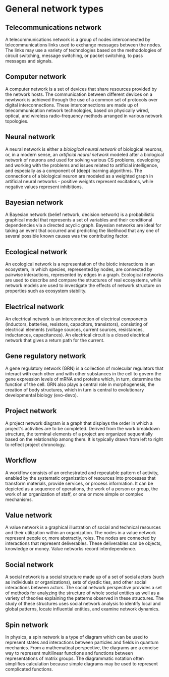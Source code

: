 # General network types

## Telecommunications network
A telecommunications network is a group of nodes interconnected by telecommunications links used to exchange messages between the nodes. The links may use a variety of technologies based on the methodologies of circuit switching, message switching, or packet switching, to pass messages and signals.

## Computer network
A computer network is a set of devices that share resources provided by the network hosts. The communication between different devices on a newtwork is achieved through the use of a common set of protocols over digital interconnections. These interconnections are made up of telecommunication network technologies, based on physically wired, optical, and wireless radio-frequency methods arranged in various network topologies.

## Neural network
A neural network is either a *biological neural network* of biological neurons, or, in a modern sense, an *artificial neural network* modeled after a biological network of neurons and used for solving various CS problems, developing and working with the problems and issues related to artificial intelligence, and especially as a component of (deep) learning algorithms. The connections of a biological neuron are modeled as a weighted graph in artificial neural networks - positive weights represent excitations, while negative values represent inhibitions.

## Bayesian network
A Bayesian network (belief network, decision network) is a probabilistic graphical model that represents a set of variables and their conditional dependencies via a directed acyclic graph. Bayesian networks are ideal for taking an event that occurred and predicting the likelihood that any one of several possible known causes was the contributing factor.

## Ecological network
An ecological network is a representation of the biotic interactions in an ecosystem, in which species, represented by nodes, are connected by pairwise interactions, represented by edges in a graph. Ecological networks are used to describe and compare the structures of real ecosystems, while network models are used to investigate the effects of network structure on properties such as ecosystem stability.

## Electrical network
An electrical network is an interconnection of electrical components (inductors, batteries, resistors, capacitors, transistors), consisting of electrical elements (voltage sources, current sources, resistances, inductances, capacitances). An electrical circuit is a closed electrical network that gives a return path for the current.

## Gene regulatory network
A gene regulatory network (GRN) is a collection of molecular regulators that interact with each other and with other substances in the cell to govern the gene expression levels of mRNA and proteins which, in turn, determine the function of the cell. GRN also plays a central role in morphogenesis, the creation of body structures, which in turn is central to evolutionary developmental biology (evo-devo).

## Project network
A project network diagram is a graph that displays the order in which a project's activities are to be completed. Derived from the work breakdown structure, the terminal elements of a project are organized sequentially based on the relationship among them. It is typically drawn from left to right to reflect project chronology.

## Workflow
A workflow consists of an orchestrated and repeatable pattern of activity, enabled by the systematic organization of resources into processes that transform materials, provide services, or process information. It can be depicted as a sequence of operations, the work of a person or group, the work of an organization of staff, or one or more simple or complex mechanisms.

## Value network
A value network is a graphical illustration of social and technical resources and their utilization within an organization. The nodes in a value network represent people or, more abstractly, roles. The nodes are connected by interactions that represent deliverables. These deliverables can be objects, knowledge or money. Value networks record interdependence.

## Social network
A social network is a social structure made up of a set of social actors (such as individuals or organizations), sets of dyadic ties, and other social interactions between actors. The social network perspective provides a set of methods for analyzing the structure of whole social entities as well as a variety of theories explaining the patterns observed in these structures. The study of these structures uses social network analysis to identify local and global patterns, locate influential entities, and examine network dynamics.

## Spin network
In physics, a spin network is a type of diagram which can be used to represent states and interactions between particles and fields in quantum mechanics. From a mathematical perspective, the diagrams are a concise way to represent multilinear functions and functions between representations of matrix groups. The diagrammatic notation often simplifies calculation because simple diagrams may be used to represent complicated functions.
